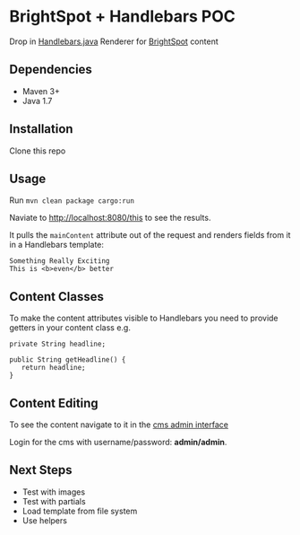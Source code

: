 # BrightSpot + Handlebars POC

Drop in [Handlebars.java](https://github.com/jknack/handlebars.java) Renderer for
[BrightSpot](http://www.brightspotcms.com/) content

## Dependencies

* Maven 3+
* Java 1.7

## Installation

Clone this repo

## Usage

Run `mvn clean package cargo:run`

Naviate to [http://localhost:8080/this](http://localhost:8080/this) to see the results.

It pulls the `mainContent` attribute out of the request and renders fields from it in a Handlebars template:

    Something Really Exciting
    This is <b>even</b> better


## Content Classes

To make the content attributes visible to Handlebars you need to provide getters in your content class e.g.

    private String headline;

    public String getHeadline() {
       return headline;
    }

## Content Editing

To see the content navigate to it in the [cms admin interface](http://localhost:8080/cms/content/edit.jsp?id=0000014b-131d-de07-a9cf-3bffcbf70000)

Login for the cms with username/password: **admin/admin**.

## Next Steps

* Test with images
* Test with partials
* Load template from file system
* Use helpers